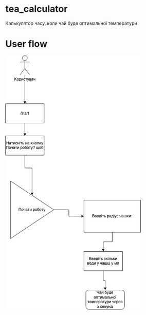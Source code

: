 # tea_calculator
Калькулятор часу, коли чай буде оптимальної температури

# User flow
![alt text](user_flow.png "Title")